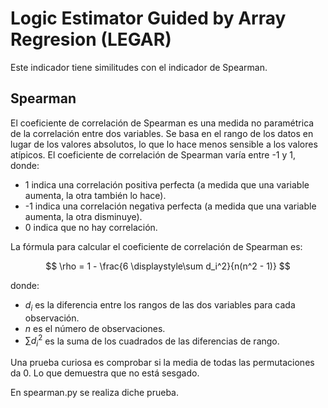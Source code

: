 # Logic Estimator Guided by Array Regresion (LEGAR)

Este indicador tiene similitudes con el indicador de Spearman.

## Spearman

El coeficiente de correlación de Spearman es una medida no paramétrica de la correlación entre dos variables. Se basa en el rango de los datos en lugar de los valores absolutos, lo que lo hace menos sensible a los valores atípicos.
El coeficiente de correlación de Spearman varía entre -1 y 1, donde:
- 1 indica una correlación positiva perfecta (a medida que una variable aumenta, la otra también lo hace).
- -1 indica una correlación negativa perfecta (a medida que una variable aumenta, la otra disminuye).
- 0 indica que no hay correlación.

La fórmula para calcular el coeficiente de correlación de Spearman es:

$$
\rho = 1 - \frac{6 \displaystyle\sum d_i^2}{n(n^2 - 1)}
$$

donde:
- $d_i$ es la diferencia entre los rangos de las dos variables para cada observación.
- $n$ es el número de observaciones.
- $\sum d_i^2$ es la suma de los cuadrados de las diferencias de rango.

Una prueba curiosa es comprobar si la media de todas las permutaciones da 0. Lo que demuestra que no está sesgado. 

En spearman.py se realiza diche prueba. 
